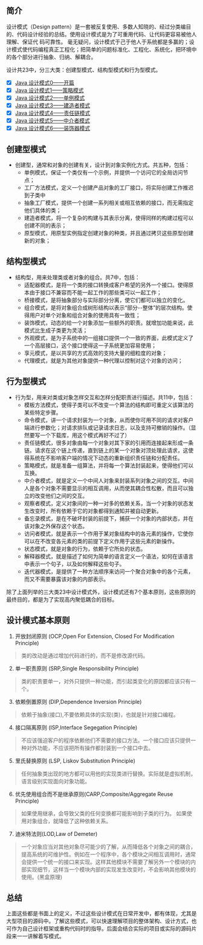 ## 简介

设计模式（Design pattern）是一套被反复使用、多数人知晓的、经过分类编目的、代码设计经验的总结。使用设计模式是为了可重用代码、让代码更容易被他人理解、保证代 码可靠性。 毫无疑问，设计模式于己于他人于系统都是多赢的；设计模式使代码编程真正工程化；把简单的问题标准化、工程化、系统化，把环境中的各个部分进行抽象、归纳、解耦合。

设计共23中，分三大类：创建型模式、结构型模式和行为型模式。

<!--more-->

- [x] [Java 设计模式0——开篇](https://rainmonth.github.io/posts/J210119.html)
- [x] [Java 设计模式1——策略模式](https://rainmonth.github.io/posts/J180321.html)
- [x] [Java 设计模式2——单例模式](https://rainmonth.github.io/posts/J180322.html)
- [x] [Java 设计模式3——建造者模式](https://rainmonth.github.io/posts/J180323.html)
- [x] [Java 设计模式4——责任链模式](https://rainmonth.github.io/posts/J180324.html)
- [x] [Java 设计模式5——中介者模式](https://rainmonth.github.io/posts/J180325.html)
- [x] [Java 设计模式6——装饰器模式](https://rainmonth.github.io/posts/J180326.html)

## 创建型模式

- 创建型，通常和对象的创建有关，设计到对象实例化方式。共五种，包括：
    - 单例模式，保证一个类仅有一个示例，并提供一个访问它的全局访问节点；
    - 工厂方法模式，定义一个创建产品对象的工厂接口，将实际创建工作推迟到子类中
    - 抽象工厂模式，提供一个创建一系列相关或相互依赖的接口，而无需指定他们具体的类；
    - 建造者模式，将一个复杂的构建与其表示分离，使得同样的构建过程可以创建不同的表示；
    - 原型模式，用原型实例指定创建对象的种类，并且通过拷贝这些原型创建新的对象；

## 结构型模式

- 结构型，用来处理类或者对象的组合。共7中，包括：
    - 适配器模式，是将一个类的接口转换成客户希望的另外一个接口。使得原本由于接口不兼容而不能一起工作的那些类可以一起工作；
    - 桥接模式，是将抽象部分与实际部分分离，使它们都可以独立的变化。
    - 组合模式，是将对象组合成树形结构以表示“部分--整体”的层次结构。使得用户对单个对象和组合对象的使用具有一致性；
    - 装饰模式，动态的给一个对象添加一些额外的职责。就增加功能来说，此模式比生成子类更为灵活；
    - 外观模式，是为子系统中的一组接口提供一个一致的界面，此模式定义了一个高层接口，这个接口使得这一子系统更加容易使用；
    - 享元模式，是以共享的方式高效的支持大量的细粒度的对象；
    - 代理模式，就是为其他对象提供一种代理以控制对这个对象的访问；

## 行为型模式

- 行为型，用来对类或对象怎样交互和怎样分配职责进行描述。共11中，包括：
    - 模板方法模式，使得子类可以不改变一个算法的结构即可重定义该算法的某些特定步骤。
    - 命令模式，讲一个请求封装为一个对象，从而使你可用不同的请求对客户端进行参数化；对请求排队或记录请求日志，以及支持可撤销的操作。（显然要写一个下载库，用这个模式再好不过了）
    - 责任链模式，很多对象由每一个对象对其下家的引用而连接起来形成一条链。请求在这个链上传递，直到链上的某一个对象对顶处理此请求，这使得系统在不影响客户端的情况下动态的重新组织责任链和分配责任。
    - 策略模式，就是准备一组算法，并将每一个算法封装起来，使得他们可以互换。
    - 中介者模式，就是定义一个中间人对象来封装系列对象之间的交互。中间人是各个对象不需要显示的相互调用，从而使其耦合性松散，而且可以独立的改变他们之间的交互。
    - 观察者模式，定义对象间的一种一对多的依赖关系，当一个对象的状态发生改变时，所有依赖于它的对象都得到通知并被自动更新。
    - 备忘录模式，是在不破坏封装的前提下，捕获一个对象的内部状态，并在该对象之外保存这个状态。
    - 访问者模式，就是表示一个作用于某对象结构中的各元素的操作，它使你可以在不改变各元素的类的前提下定义作用于这些元素的新操作。
    - 状态模式，就是对象的行为，依赖于它所处的状态。
    - 解释器模式，就是描述了如何为简单的语言定义一个语法，如何在该语言中表示一个句子，以及如何解释这些句子。
    - 迭代器模式，是提供了一种方法顺序来访问一个聚合对象中的各个元素，而又不需要暴露该对象的内部表示。

除了上面列举的三大类23中设计模式外，设计模式还有7个基本原则，这些原则的最终目的，都是为了实现高内聚低耦合的目标。

## 设计模式基本原则

1. 开放封闭原则  (OCP,Open For Extension, Closed For Modification Principle)

> 类的改动是通过增加代码进行的，而不是修改源代码。

2. 单一职责原则  (SRP,Single Responsibility Principle)

> 类的职责要单一，对外只提供一种功能，而引起类变化的原因都应该只有一个。

3. 依赖倒置原则 (DIP,Dependence Inversion Principle)

> 依赖于抽象(接口),不要依赖具体的实现(类)，也就是针对接口编程。

4. 接口隔离原则 (ISP,Interface Segegation Principle)

> 不应该强迫客户的程序依赖他们不需要的接口方法。一个接口应该只提供一种对外功能，不应该把所有操作都封装到一个接口中去。

5. 里氏替换原则 (LSP, Liskov Substitution Principle)

> 任何抽象类出现的地方都可以用他的实现类进行替换。实际就是虚拟机制，语言级别实现面向对象功能。

6. 优先使用组合而不是继承原则(CARP,Composite/Aggregate Reuse Principle)

> 如果使用继承，会导致父类的任何变换都可能影响到子类的行为。
> 如果使用对象组合，就降低了这种依赖关系。

7. 迪米特法则(LOD,Law of Demeter)

>  一个对象应当对其他对象尽可能少的了解，从而降低各个对象之间的耦合，提高系统的可维护性。例如在一个程序中，各个模块之间相互调用时，通常会提供一个统一的接口来实现。这样其他模块不需要了解另外一个模块的内部实现细节，这样当一个模块内部的实现发生改变时，不会影响其他模块的使用。(黑盒原理)

## 总结

上面这些都是书面上的定义，不过这些设计模式在日常开发中，都有体现，尤其是大型项目的源码中。了解这些模式，可以快速理解项目的整体架构、设计方式，也可作为自己设计框架或重构代码时的指导。后面会结合实际的项目或实际的源码片段来一一讲解着写模式。

